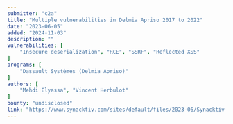 ```yaml
---
submitter: "c2a"
title: "Multiple vulnerabilities in Delmia Apriso 2017 to 2022"
date: "2023-06-05"
added: "2024-11-03"
description: ""
vulnerabilities: [
    "Insecure deserialization", "RCE", "SSRF", "Reflected XSS"
]
programs: [
    "Dassault Systèmes (Delmia Apriso)"
]
authors: [
    "Mehdi Elyassa", "Vincent Herbulot"
]
bounty: "undisclosed"
link: "https://www.synacktiv.com/sites/default/files/2023-06/Synacktiv-3DS-Delmia_Apriso_2017_to_2022-Multiple-Vulnerabilities.pdf"
---
```





